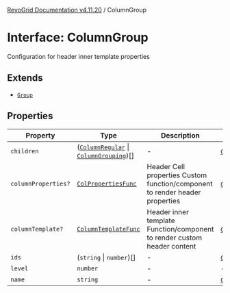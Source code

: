 [RevoGrid Documentation v4.11.20](README.md) / ColumnGroup

# Interface: ColumnGroup

Configuration for header inner template properties

## Extends

- [`Group`](Interface.Group.md)

## Properties

| Property | Type | Description | Inherited from | Defined in |
| ------ | ------ | ------ | ------ | ------ |
| `children` | ([`ColumnRegular`](Interface.ColumnRegular.md) \| [`ColumnGrouping`](TypeAlias.ColumnGrouping.md))[] | - | [`Group`](Interface.Group.md).`children` | [src/store/dataSource/data.store.ts:22](https://github.com/revolist/revogrid/blob/4b7a998aefffde7f50261e3e7336253a89c4c269/src/store/dataSource/data.store.ts#L22) |
| `columnProperties?` | [`ColPropertiesFunc`](TypeAlias.ColPropertiesFunc.md) | Header Cell properties Custom function/component to render header properties | [`Group`](Interface.Group.md).`columnProperties` | [src/types/interfaces.ts:120](https://github.com/revolist/revogrid/blob/4b7a998aefffde7f50261e3e7336253a89c4c269/src/types/interfaces.ts#L120) |
| `columnTemplate?` | [`ColumnTemplateFunc`](TypeAlias.ColumnTemplateFunc.md) | Header inner template Function/component to render custom header content | [`Group`](Interface.Group.md).`columnTemplate` | [src/types/interfaces.ts:115](https://github.com/revolist/revogrid/blob/4b7a998aefffde7f50261e3e7336253a89c4c269/src/types/interfaces.ts#L115) |
| `ids` | (`string` \| `number`)[] | - | [`Group`](Interface.Group.md).`ids` | [src/store/dataSource/data.store.ts:24](https://github.com/revolist/revogrid/blob/4b7a998aefffde7f50261e3e7336253a89c4c269/src/store/dataSource/data.store.ts#L24) |
| `level` | `number` | - | - | [src/utils/column.utils.ts:18](https://github.com/revolist/revogrid/blob/4b7a998aefffde7f50261e3e7336253a89c4c269/src/utils/column.utils.ts#L18) |
| `name` | `string` | - | [`Group`](Interface.Group.md).`name` | [src/store/dataSource/data.store.ts:21](https://github.com/revolist/revogrid/blob/4b7a998aefffde7f50261e3e7336253a89c4c269/src/store/dataSource/data.store.ts#L21) |
